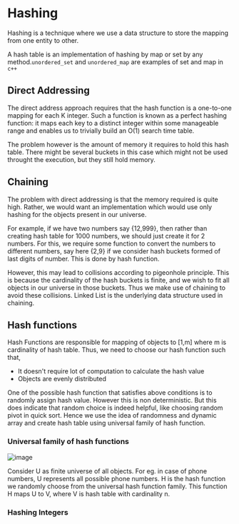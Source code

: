 # Hashing

Hashing is a technique where we use a data structure to store the mapping from one entity to other.

A hash table is an implementation of hashing by map or set by any method.```unordered_set``` and ```unordered_map``` are examples of set and map in ``c++``

## Direct Addressing

The direct address approach requires that the hash function is a one-to-one mapping for each K integer. Such a function is known as a perfect hashing function: it maps each key to a distinct integer within some manageable range and enables us to trivially build an O(1) search time table. 

The problem however is the amount of memory it requires to hold this hash table. There might be several buckets in this case which might not be used throught the execution, but they still hold memory.

## Chaining

The problem with direct addressing is that the memory required is quite high. Rather, we would want an implementation which would use only hashing for the objects present in our universe.

For example, if we have two numbers say {12,999}, then rather than creating hash table for 1000 numbers, we should just create it for 2 numbers. For this, we require some function to convert the numbers to different numbers, say here {2,9} if we consider hash buckets formed of last digits of number. This is done by hash function.

However, this may lead to collisions according to pigeonhole principle. This is because the cardinality of the hash buckets is finite, and we wish to fit all objects in our universe in those buckets. Thus we make use of chaining to avoid these collisions. Linked List is the underlying data structure used in chaining.

## Hash functions

Hash Functions are responsible for mapping of objects to [1,m] where m is cardinality of hash table. Thus, we need to choose our hash function such that,

* It doesn't require lot of computation to calculate the hash value
* Objects are evenly distributed 

One of the possible hash function that satisfies above conditions is to randomly assign hash value. However this is non deterministic. But this does indicate that random choice is indeed helpful, like choosing random pivot in quick sort. Hence we use the idea of randomness and dynamic array and create hash table using universal family of hash function.

### Universal family of hash functions

![image](https://github.com/PritK99/data-structures-and-algorithms/assets/103832825/245210cb-a723-440c-81ce-85fea08e6e4b)


Consider U as finite universe of all objects. For eg. in case of phone numbers, U represents all possible phone numbers. H is the hash function we randomly choose from the universal hash function family. This function H maps U to V, where V is hash table with cardinality n.

### Hashing Integers

